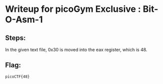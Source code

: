 # Writeup for picoGym Exclusive : Bit-O-Asm-1
## Steps:
In the given text file, 0x30 is moved into the eax register, which is 48.
## Flag:
```picoCTF{48}```
